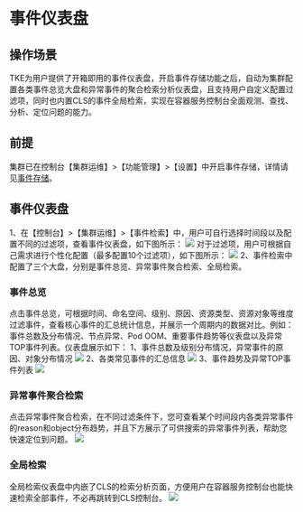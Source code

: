 ﻿# 事件仪表盘
## 操作场景
TKE为用户提供了开箱即用的事件仪表盘，开启事件存储功能之后，自动为集群配置各类事件总览大盘和异常事件的聚合检索分析仪表盘，且支持用户自定义配置过滤项，同时也内置CLS的事件全局检索，实现在容器服务控制台全面观测、查找、分析、定位问题的能力。

##  前提
集群已在控制台【集群运维】>【功能管理】>【设置】中开启事件存储，详情请见[事件存储](https://cloud.tencent.com/document/product/457/32091)。

## 事件仪表盘
1、在【控制台】>【集群运维】>【事件检索】中，用户可自行选择时间段以及配置不同的过滤项，查看事件仪表盘，如下图所示：
![](https://main.qcloudimg.com/raw/fdaa858255875804330c0cfe145ff496.png)
对于过滤项，用户可根据自己需求进行个性化配置（最多配置10个过滤项），如下图所示：
![](https://main.qcloudimg.com/raw/ca033c30e22d70ea568f383eb8fe583b.png)
2、事件检索中配置了三个大盘，分别是事件总览、异常事件聚合检索、全局检索。

### 事件总览
点击事件总览，可根据时间、命名空间、级别、原因、资源类型、资源对象等维度过滤事件，查看核心事件的汇总统计信息，并展示一个周期内的数据对比。例如：事件总数及分布情况、节点异常、Pod OOM、重要事件趋势等仪表盘以及异常TOP事件列表。仪表盘展示如下：
1、事件总数及级别分布情况，异常事件的原因、对象分布情况
![](https://main.qcloudimg.com/raw/087cc7d0cfbda52525eff616929604cb.png)
2、各类常见事件的汇总信息
![](https://main.qcloudimg.com/raw/468b3a3ab8c70b812472c706f7825b7c.png)
3、事件趋势及异常TOP事件列表
![](https://main.qcloudimg.com/raw/c09d14743c877677c39494bafbcf74f1.png)

### 异常事件聚合检索
点击异常事件聚合检索，在不同过滤条件下，您可查看某个时间段内各类异常事件的reason和object分布趋势，并且下方展示了可供搜索的异常事件列表，帮助您快速定位到问题。
![](https://main.qcloudimg.com/raw/a2efab26f482737d68f0ef3645e0973b.png)

### 全局检索
全局检索仪表盘中内嵌了CLS的检索分析页面，方便用户在容器服务控制台也能快速检索全部事件，不必再跳转到CLS控制台。
![](https://main.qcloudimg.com/raw/d868ec1a3bf3153a27a4167b059654ca.png)

